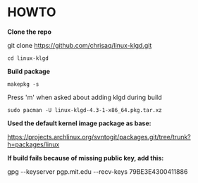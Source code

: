 # HOWTO

**Clone the repo**

git clone https://github.com/chrisaq/linux-klgd.git

`cd linux-klgd`

**Build package**

`makepkg -s`

Press 'm' when asked about adding klgd during build

`sudo pacman -U linux-klgd-4.3-1-x86_64.pkg.tar.xz`

**Used the default kernel image package as base:**

https://projects.archlinux.org/svntogit/packages.git/tree/trunk?h=packages/linux

**If build fails because of missing public key, add this:**

gpg --keyserver pgp.mit.edu --recv-keys 79BE3E4300411886

